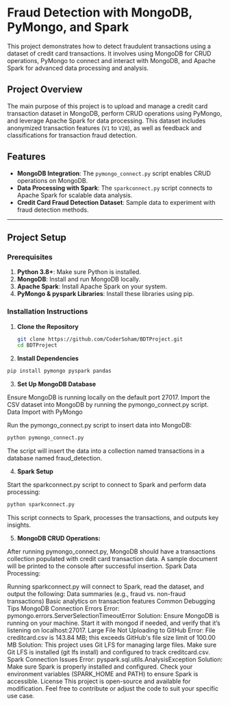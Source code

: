 # Fraud Detection with MongoDB, PyMongo, and Spark

This project demonstrates how to detect fraudulent transactions using a dataset of credit card transactions. It involves using MongoDB for CRUD operations, PyMongo to connect and interact with MongoDB, and Apache Spark for advanced data processing and analysis.

## Project Overview

The main purpose of this project is to upload and manage a credit card transaction dataset in MongoDB, perform CRUD operations using PyMongo, and leverage Apache Spark for data processing. This dataset includes anonymized transaction features (`V1` to `V28`), as well as feedback and classifications for transaction fraud detection.

## Features

- **MongoDB Integration**: The `pymongo_connect.py` script enables CRUD operations on MongoDB.
- **Data Processing with Spark**: The `sparkconnect.py` script connects to Apache Spark for scalable data analysis.
- **Credit Card Fraud Detection Dataset**: Sample data to experiment with fraud detection methods.

---

## Project Setup

### Prerequisites

1. **Python 3.8+**: Make sure Python is installed.
2. **MongoDB**: Install and run MongoDB locally.
3. **Apache Spark**: Install Apache Spark on your system.
4. **PyMongo & pyspark Libraries**: Install these libraries using pip.

### Installation Instructions

1. **Clone the Repository**
   ```bash
   git clone https://github.com/CoderSoham/BDTProject.git
   cd BDTProject

2. **Install Dependencies**

```bash
pip install pymongo pyspark pandas
```
3. **Set Up MongoDB Database**

Ensure MongoDB is running locally on the default port 27017.
Import the CSV dataset into MongoDB by running the pymongo_connect.py script.
Data Import with PyMongo

Run the pymongo_connect.py script to insert data into MongoDB:
```bash
python pymongo_connect.py
```
The script will insert the data into a collection named transactions in a database named fraud_detection.

4. **Spark Setup**

Start the sparkconnect.py script to connect to Spark and perform data processing:
```bash
python sparkconnect.py
```
This script connects to Spark, processes the transactions, and outputs key insights.

5. **MongoDB CRUD Operations:**

After running pymongo_connect.py, MongoDB should have a transactions collection populated with credit card transaction data.
A sample document will be printed to the console after successful insertion.
Spark Data Processing:

Running sparkconnect.py will connect to Spark, read the dataset, and output the following:
Data summaries (e.g., fraud vs. non-fraud transactions)
Basic analytics on transaction features
Common Debugging Tips
MongoDB Connection Errors
Error: pymongo.errors.ServerSelectionTimeoutError
Solution: Ensure MongoDB is running on your machine. Start it with mongod if needed, and verify that it’s listening on localhost:27017.
Large File Not Uploading to GitHub
Error: File creditcard.csv is 143.84 MB; this exceeds GitHub's file size limit of 100.00 MB
Solution: This project uses Git LFS for managing large files. Make sure Git LFS is installed (git lfs install) and configured to track creditcard.csv.
Spark Connection Issues
Error: pyspark.sql.utils.AnalysisException
Solution: Make sure Spark is properly installed and configured. Check your environment variables (SPARK_HOME and PATH) to ensure Spark is accessible.
License
This project is open-source and available for modification. Feel free to contribute or adjust the code to suit your specific use case.